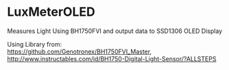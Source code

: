 # LuxMeterOLED

Measures Light Using BH1750FVI and output data to SSD1306 OLED Display

Using Library from:  
https://github.com/Genotronex/BH1750FVI_Master, 
http://www.instructables.com/id/BH1750-Digital-Light-Sensor/?ALLSTEPS
